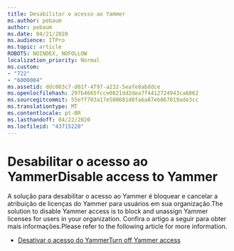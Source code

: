 ```yaml
---
title: Desabilitar o acesso ao Yammer
ms.author: pebaum
author: pebaum
ms.date: 04/21/2020
ms.audience: ITPro
ms.topic: article
ROBOTS: NOINDEX, NOFOLLOW
localization_priority: Normal
ms.custom:
- "722"
- "6000004"
ms.assetid: ddc083c7-d01f-4f97-a232-5eafe8abddce
ms.openlocfilehash: 297b4665fcce0821dd2dea7f4412724943ca6862
ms.sourcegitcommit: 55eff703a17e500681d8fa6a87eb067019ade3cc
ms.translationtype: MT
ms.contentlocale: pt-BR
ms.lasthandoff: 04/22/2020
ms.locfileid: "43715220"
---
```

# <a name="disable-access-to-yammer"></a><span data-ttu-id="6c519-102">Desabilitar o acesso ao Yammer</span><span class="sxs-lookup"><span data-stu-id="6c519-102">Disable access to Yammer</span></span>

<span data-ttu-id="6c519-103">A solução para desabilitar o acesso ao Yammer é bloquear e cancelar a atribuição de licenças do Yammer para usuários em sua organização.</span><span class="sxs-lookup"><span data-stu-id="6c519-103">The solution to disable Yammer access is to block and unassign Yammer licenses for users in your organization.</span></span> <span data-ttu-id="6c519-104">Confira o artigo a seguir para obter mais informações.</span><span class="sxs-lookup"><span data-stu-id="6c519-104">Please refer to the following article for more information.</span></span>
  
- [<span data-ttu-id="6c519-105">Desativar o acesso do Yammer</span><span class="sxs-lookup"><span data-stu-id="6c519-105">Turn off Yammer access</span></span>](https://docs.microsoft.com/yammer/manage-yammer-users/turn-off-user-access)
